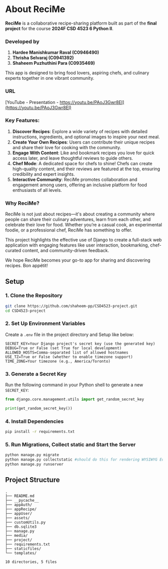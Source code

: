 # About ReciMe

**ReciMe** is a collaborative recipe-sharing platform built as part of the **final project** for the course **2024F CSD
4523 6 Python II**.

### Developed by

1. **Hardee Manishkumar Raval (C0946490)**
2. **Thrisha Selvaraj (C0941392)**
3. **Shaheem Puzhuthini Para (C0935469)**

This app is designed to bring food lovers, aspiring chefs, and culinary experts together in one vibrant community.

### URL

[YouTube - Presentation - https://youtu.be/PAoJ3Gwr8EI](https://youtu.be/PAoJ3Gwr8EI)

### Key Features:

1. **Discover Recipes**: Explore a wide variety of recipes with detailed instructions, ingredients, and optional images
   to inspire your next meal.
2. **Create Your Own Recipes**: Users can contribute their unique recipes and share their love for cooking with the
   community.
3. **Engage With Content**: Like and bookmark recipes you love for quick access later, and leave thoughtful reviews to
   guide others.
4. **Chef Mode**: A dedicated space for chefs to shine! Chefs can create high-quality content, and their reviews are
   featured at the top, ensuring credibility and expert insights.
5. **Interactive Community**: ReciMe promotes collaboration and engagement among users, offering an inclusive platform
   for food enthusiasts of all levels.

### Why ReciMe?

ReciMe is not just about recipes—it's about creating a community where people can share their culinary adventures, learn
from each other, and celebrate their love for food. Whether you’re a casual cook, an experimental foodie, or a
professional chef, ReciMe has something to offer.

This project highlights the effective use of Django to create a full-stack web application with engaging features like
user interaction, bookmarking, chef-curated content, and community-driven feedback.

We hope ReciMe becomes your go-to app for sharing and discovering recipes. Bon appétit!

## Setup

### 1. Clone the Repository

```bash
git clone https://github.com/shaheem-pp/CSD4523-project.git
cd CSD4523-project
```

### 2. Set Up Environment Variables

Create a `.env` file in the project directory and Setup like below:

```env
SECRET_KEY=Your Django project's secret key (use the generated key)
DEBUG=True or False (set True for local development)
ALLOWED_HOSTS=Comma-separated list of allowed hostnames
USE_TZ=True or False (whether to enable timezone support)
TIME_ZONE=Your timezone (e.g., America/Toronto)
```

### 3. Generate a Secret Key

Run the following command in your Python shell to generate a new `SECRET_KEY`:

```python
from django.core.management.utils import get_random_secret_key

print(get_random_secret_key())
```

### 4. Install Dependencies

```bash
pip install -r requirements.txt
``` 

### 5. Run Migrations, Collect static and Start the Server

```bash
python manage.py migrate
python manage.py collectstatic #should do this for rendering WYSIWYG Editor
python manage.py runserver
```

## Project Structure

```text
.
├── README.md
├── __pycache__
├── appAuth/
├── appRecipe/
├── appUser/
├── assets/
├── customUtils.py
├── db.sqlite3
├── manage.py
├── media/
├── project/
├── requirements.txt
├── staticfiles/
└── templates/

10 directories, 5 files

```